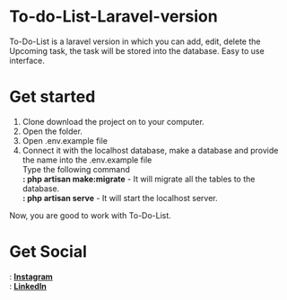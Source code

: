 # To-do-List-Laravel-version
To-Do-List is a laravel version in which you can add, edit, delete the Upcoming task, the task will be stored into the database. Easy to use interface.

# Get started
1. Clone download the project on to your computer.
2. Open the folder.
3. Open .env.example file
4. Connect it with the localhost database, make a database and provide the name into the .env.example file
<br>Type the following command<br>
<strong>: php artisan make:migrate</strong>		-	It will migrate all the tables to the database.<br>
<strong>: php artisan serve</strong>			-	It will start the localhost server.

Now, you are good to work with To-Do-List.

# Get Social
: <strong><a target="_blank" href="https://www.instagram.com/ranjithacharya.info">Instagram</a></strong><br>
: <strong><a target="_blank" href="https://www.linkedin.com/in/ranjith-acharya">LinkedIn</a></strong>